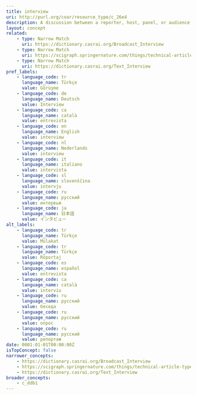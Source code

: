 ```yaml
---
title: interview
uri: http://purl.org/coar/resource_type/c_26e4
description: A discussion between a reporter, host, panel, or audience and a newsmaker, author, or celebrity, recorded (edited or unedited) in print, on film or video, as transcript or as a sound recording. (Adapted from ODLIS)
layout: concept
related:
    - type: Narrow Match
      uri: https://dictionary.casrai.org/Broadcast_Interview
    - type: Narrow Match
      uri: https://scigraph.springernature.com/things/technical-article-types/interview
    - type: Narrow Match
      uri: https://dictionary.casrai.org/Text_Interview
pref_labels:
    - language_code: tr
      language_name: Türkçe
      value: Görüşme
    - language_code: de
      language_name: Deutsch
      value: Interview
    - language_code: ca
      language_name: català
      value: entrevista
    - language_code: en
      language_name: English
      value: interview
    - language_code: nl
      language_name: Nederlands
      value: interview
    - language_code: it
      language_name: italiano
      value: intervista
    - language_code: sl
      language_name: slovenščina
      value: intervju
    - language_code: ru
      language_name: русский
      value: интервью
    - language_code: ja
      language_name: 日本語
      value: インタビュー
alt_labels:
    - language_code: tr
      language_name: Türkçe
      value: Mülakat
    - language_code: tr
      language_name: Türkçe
      value: Röportaj
    - language_code: es
      language_name: español
      value: entrevista
    - language_code: ca
      language_name: català
      value: interviu
    - language_code: ru
      language_name: русский
      value: беседа
    - language_code: ru
      language_name: русский
      value: опрос
    - language_code: ru
      language_name: русский
      value: репортаж
date: 0001-01-01T00:00:00Z
isTopConcept: false
narrower_concepts:
    - https://dictionary.casrai.org/Broadcast_Interview
    - https://scigraph.springernature.com/things/technical-article-types/interview
    - https://dictionary.casrai.org/Text_Interview
broader_concepts:
    - c_ddb1
---
```


